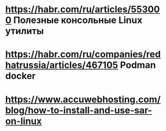 # https://habr.com/ru/articles/553000   Полезные консольные Linux утилиты
# https://habr.com/ru/companies/redhatrussia/articles/467105  Podman docker

# https://www.accuwebhosting.com/blog/how-to-install-and-use-sar-on-linux
